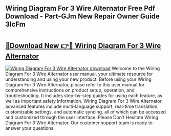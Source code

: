 ## Wiring Diagram For 3 Wire Alternator Free Pdf Download - Part-GJm New Repair Owner Guide 3lcFm

# <h2><a href="http://dftlr9.blite.top/?on=Wiring+Diagram+For+3+Wire+Alternator">🔗Download New 👉🔴 Wiring Diagram For 3 Wire Alternator</a></h2>

[![Wiring Diagram For 3 Wire Alternator download](https://i.imgur.com/lujVjoI.png)](http://dftlr9.blite.top/?on=Wiring+Diagram+For+3+Wire+Alternator)
Welcome to the Wiring Diagram For 3 Wire Alternator user manual, your ultimate resource for understanding and using your new product. Before using your Wiring Diagram For 3 Wire Alternator, please refer to this user manual for comprehensive instructions on product setup, operation, and troubleshooting. It includes step-by-step guides for using each feature, as well as important safety information. Wiring Diagram For 3 Wire Alternator advanced features include multi-language support, real-time translation, customizable settings, and automatic syncing, all of which can be accessed and customized through the user interface. Please Don't Hesitate Wiring Diagram For 3 Wire Alternator. Our customer support team is ready to answer your questions.
